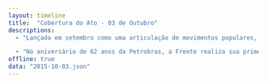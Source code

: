 ```yaml
---
layout: timeline
title:  "Cobertura do Ato - 03 de Outubro"
descriptions:
  - "Lançada em setembro como uma articulação de movimentos populares, intelectuais, organizações de juventude e entidades sindicais, a Frente Brasil Popular (FBP) tem como pilares a defesa da democracia e a crítica do ajuste fiscal, através da construção de uma alternativa dos trabalhadores e trabalhadoras para a superação da crise."

  - "No aniversário de 62 anos da Petrobras, a Frente realiza sua primeira mobilização de rua. Em defesa da estatal, a FBP critica especialmente o Projeto de Lei 131/2015, de autoria do senador José Serra (PSDB-SP) e que propõe a retirada da empresa enquanto operadora única do Pré-Sal."
offline: true
data: "2015-10-03.json"
---
```

